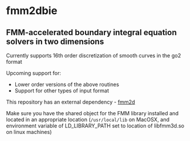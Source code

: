 # fmm2dbie

## FMM-accelerated boundary integral equation solvers in two dimensions

Currently supports $16$th order discretization of smooth curves in the
go2 format

Upcoming support for: 
-  Lower order versions of the above routines
-  Support for other types of input format


This repository has an external dependency - [fmm2d](https://github.com/flatironinstitute/fmm2d)

Make sure you have the shared object for the FMM library installed and
located in an appropriate location (`/usr/local/lib` on MacOSX, and
environment variable of LD_LIBRARY_PATH set to location of libfmm3d.so 
on linux machines)

